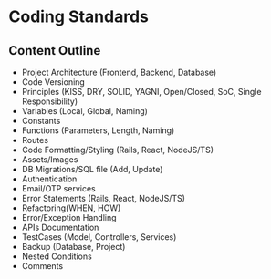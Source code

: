 # Coding Standards

## Content Outline

* Project Architecture (Frontend, Backend, Database)
* Code Versioning
* Principles (KISS, DRY, SOLID, YAGNI, Open/Closed, SoC, Single Responsibility)
* Variables (Local, Global, Naming)
* Constants
* Functions (Parameters, Length, Naming)
* Routes
* Code Formatting/Styling (Rails, React, NodeJS/TS)
* Assets/Images
* DB Migrations/SQL file (Add, Update)
* Authentication
* Email/OTP services
* Error Statements (Rails, React, NodeJS/TS)
* Refactoring(WHEN, HOW)
* Error/Exception Handling
* APIs Documentation
* TestCases (Model, Controllers, Services)
* Backup (Database, Project)
* Nested Conditions
* Comments